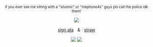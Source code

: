 </div>

<div align="center">
  


<sub>if you ever see me sitting with a "silvonic" or "mephone4s" guys pls call the police idk them!</sub> 

![](https://files.catbox.moe/ez8fk7.png)







[sign ata](https://espio.atabook.org)ㅤ&ㅤ[straw](https://chaotixteam.straw.page)

![](https://64.media.tumblr.com/d0edfd97aa17e0d3cdc472580464cffa/591da6b89b5aa7a7-87/s100x200/cc3354387acc21475d6dabea30852ea72d05ac93.pnj) ![](https://64.media.tumblr.com/93d8e4826fc219ef178b11cbbe1e4741/591da6b89b5aa7a7-69/s100x200/b7f65f3c192b3c2eb5d922ed112b87bc48710698.pnj)

</div>

